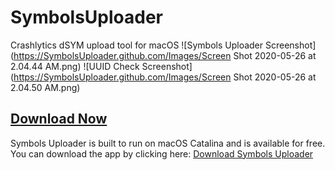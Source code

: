 # SymbolsUploader
Crashlytics dSYM upload tool for macOS 
![Symbols Uploader Screenshot](https://SymbolsUploader.github.com/Images/Screen Shot 2020-05-26 at 2.04.44 AM.png)
![UUID Check Screenshot](https://SymbolsUploader.github.com/Images/Screen Shot 2020-05-26 at 2.04.50 AM.png)

## [Download Now](https://www.dropbox.com/s/j9sdxyzsca22szt/SymbolsUploader.app.zip?dl=0)
Symbols Uploader is built to run on macOS Catalina and is available for free.
You can download the app by clicking here: [Download Symbols Uploader](https://www.dropbox.com/s/j9sdxyzsca22szt/SymbolsUploader.app.zip?dl=0)
